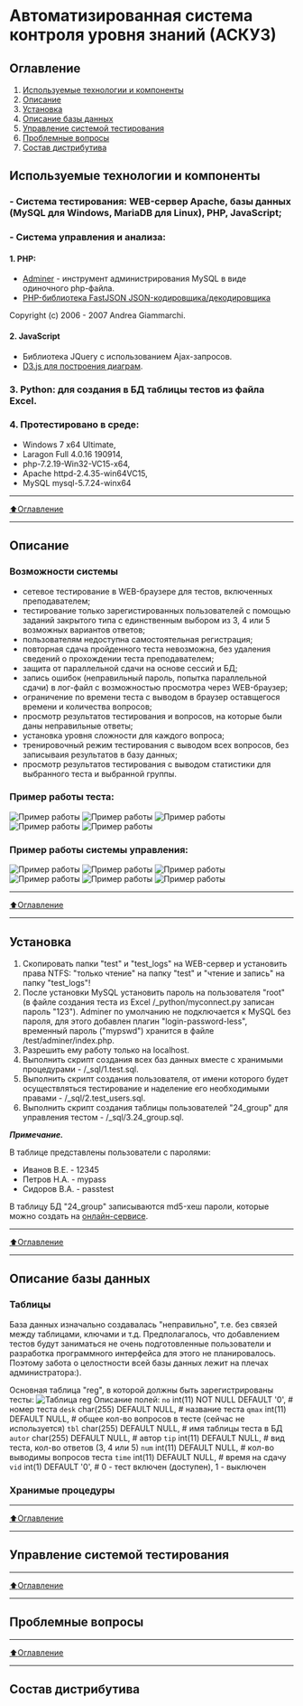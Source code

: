 # Автоматизированная система контроля уровня знаний (АСКУЗ)
## Оглавление
1. [Используемые технологии и компоненты](#Используемые-технологии-и-компоненты)
2. [Описание](#Описание)
3. [Установка](#Установка)
3. [Описание базы данных](#Описание-базы-данных)
4. [Управление системой тестирования](#Управление-системой-тестированияа)
5. [Проблемные вопросы](#Проблемные-вопросы)
6. [Состав дистрибутива](#Состав-дистрибутива)
## Используемые технологии и компоненты
### - Система тестирования: WEB-сервер Apache, базы данных (MySQL для Windows, MariaDB для Linux), PHP, JavaScript;
### - Система управления и анализа:
#### 1. PHP:
- [Adminer](https://www.adminer.org/) - инструмент администрирования MySQL  в виде одиночного php-файла.
- [PHP-библиотека FastJSON JSON-кодировщика/декодировщика](http://pear.php.net/pepr/pepr-proposal-show.php?id=198)

Copyright (c) 2006 - 2007 Andrea Giammarchi.
#### 2. JavaScript
 - Библиотека JQuery с использованием Ajax-запросов.
 - [D3.js для построения диаграм](https://d3js.org/).
### 3. Python: для создания в БД таблицы тестов из файла Excel.
### 4. Протестировано в среде:
- Windows 7 x64 Ultimate,
- Laragon Full 4.0.16 190914,
- php-7.2.19-Win32-VC15-x64,
- Apache httpd-2.4.35-win64VC15,
- MySQL mysql-5.7.24-winx64 
____
[:arrow_up:Оглавление](#Оглавление)
____
## Описание
### Возможности системы
- сетевое тестирование в WEB-браузере для тестов, включенных преподавателем;
- тестирование только зарегистированных пользователей с помощью заданий закрытого типа с единственным выбором из 3, 4 или 5 возможных вариантов ответов;
- пользователям недоступна самостоятельная регистрация;
- повторная сдача пройденного теста невозможна, без удаления сведений о прохождении теста преподавателем;
- защита от параллельной сдачи на основе сессий и БД;
- запись ошибок (неправильный пароль, попытка параллельной сдачи) в лог-файл с возможностью просмотра через WEB-браузер;
- ограничение по времени теста с выводом в браузер оставщегося времени и количества вопросов;
- просмотр результатов тестирования и вопросов, на которые были даны неправильные ответы;
- установка уровня сложности для каждого вопроса;
- тренировочный режим тестирования с выводом всех вопросов, без записываия результатов в базу данных;
- просмотр результатов тестирования с выводом статистики для выбранного теста и выбранной группы.
### Пример работы теста:
![Пример работы](/_jpg/12.jpg)
![Пример работы](/_jpg/13.jpg)
![Пример работы](/_jpg/14.jpg)
![Пример работы](/_jpg/15.jpg)
![Пример работы](/_jpg/18.jpg)

### Пример работы системы управления:
![Пример работы](/_jpg/10.jpg)
![Пример работы](/_jpg/11.jpg)
![Пример работы](/_jpg/19.jpg)
![Пример работы](/_jpg/20.jpg)
![Пример работы](/_jpg/21.jpg)
![Пример работы](/_jpg/22.jpg)
____
[:arrow_up:Оглавление](#Оглавление)
____


## Установка
1. Скопировать папки "test" и "test_logs" на WEB-сервер и установить права NTFS:
	"только чтение" на папку "test" и "чтение и запись" на папку "test_logs"!
2. После установки MySQL установить пароль на пользователя "root" (в файле создания теста из Excel /_python/myconnect.py записан пароль "123").
	Adminer по умолчанию не подключается к MySQL без пароля, для этого добавлен плагин 
	"login-password-less", временный пароль ("mypswd") хранится в файле /test/adminer/index.php.
3. Разрешить ему работу только на localhost.
4. Выполнить скрипт создания всех баз данных вместе с хранимыми процедурами - /_sql/1.test.sql.
5. Выполнить скрипт создания пользователя, от имени которого будет осуществляться тестирование и наделение его необходимыми правами - /_sql/2.test_users.sql.
6. Выполнить скрипт создания таблицы пользователей "24_group" для управления тестом - /_sql/3.24_group.sql.

***Примечание.***

В таблице представлены пользователи с паролями:
- Иванов В.Е. - 12345
- Петров Н.А. - mypass
- Сидоров В.А. - passtest

В таблицу БД "24_group" записываются md5-хеш пароли, которые можно создать на [онлайн-сервисе](https://snipp.ru/tools/md5).

	
____
[:arrow_up:Оглавление](#Оглавление)
____
## Описание базы данных
### Таблицы
База данных изначально создавалась "неправильно", т.е. без связей между таблицами, ключами и т.д. Предполагалось, что добавлением тестов будут заниматься не очень подготовленные пользователи и разработка программного интерфейса для этого не планировалось. Поэтому забота о целостности всей базы данных лежит на плечах администратора:).

Основная таблица "reg", в которой должны быть зарегистрированы тесты:
![Таблица reg](/_jpg/25.jpg)
Описание полей:
  `no` int(11) NOT NULL DEFAULT '0', # номер теста
  `desk` char(255) DEFAULT NULL,     # название теста
  `qmax` int(11) DEFAULT NULL,       # общее кол-во вопросов в тесте (сейчас не используется)
  `tbl` char(255) DEFAULT NULL,      # имя таблицы теста в БД
  `autor` char(255) DEFAULT NULL,    # автор
  `tip` int(11) DEFAULT NULL,        # вид теста, кол-во ответов (3, 4 или 5)
  `num` int(11) DEFAULT NULL,        # кол-во выводимы вопросов теста
  `time` int(11) DEFAULT NULL,       # время на сдачу
  `vid` int(1) DEFAULT '0',          # 0 - тест включен (доступен), 1 - выключен

### Хранимые процедуры

____
[:arrow_up:Оглавление](#Оглавление)
____
## Управление системой тестирования

____
[:arrow_up:Оглавление](#Оглавление)
____
## Проблемные вопросы

____
[:arrow_up:Оглавление](#Оглавление)
____
## Состав дистрибутива
